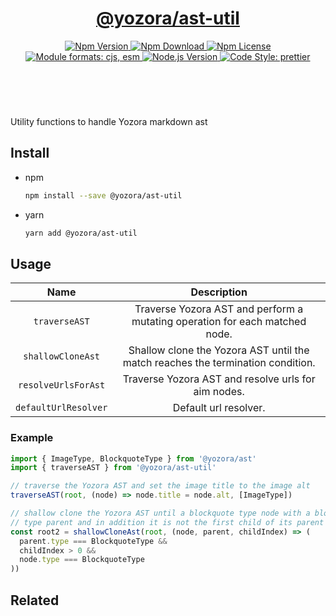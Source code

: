 <header>
  <h1 align="center">
    <a href="https://github.com/guanghechen/yozora/tree/master/packages/ast-util#readme">@yozora/ast-util</a>
  </h1>
  <div align="center">
    <a href="https://www.npmjs.com/package/@yozora/ast-util">
      <img
        alt="Npm Version"
        src="https://img.shields.io/npm/v/@yozora/ast-util.svg"
      />
    </a>
    <a href="https://www.npmjs.com/package/@yozora/ast-util">
      <img
        alt="Npm Download"
        src="https://img.shields.io/npm/dm/@yozora/ast-util.svg"
      />
    </a>
    <a href="https://www.npmjs.com/package/@yozora/ast-util">
      <img
        alt="Npm License"
        src="https://img.shields.io/npm/l/@yozora/ast-util.svg"
      />
    </a>
    <a href="#install">
      <img
        alt="Module formats: cjs, esm"
        src="https://img.shields.io/badge/module_formats-cjs%2C%20esm-green.svg"
      />
    </a>
    <a href="https://github.com/nodejs/node">
      <img
        alt="Node.js Version"
        src="https://img.shields.io/node/v/@yozora/ast-util"
      />
    </a>
    <a href="https://github.com/prettier/prettier">
      <img
        alt="Code Style: prettier"
        src="https://img.shields.io/badge/code_style-prettier-ff69b4.svg?style=flat-square"
      />
    </a>
  </div>
</header>
<br/>

Utility functions to handle Yozora markdown ast

## Install

* npm

  ```bash
  npm install --save @yozora/ast-util
  ```

* yarn

  ```bash
  yarn add @yozora/ast-util
  ```

## Usage

Name                    | Description
:----------------------:|:-------------------------:
`traverseAST`           | Traverse Yozora AST and perform a mutating operation for each matched node.
`shallowCloneAst`       | Shallow clone the Yozora AST until the match reaches the termination condition.
`resolveUrlsForAst`     | Traverse Yozora AST and resolve urls for aim nodes.
`defaultUrlResolver`    | Default url resolver.


### Example

```typescript
import { ImageType, BlockquoteType } from '@yozora/ast'
import { traverseAST } from '@yozora/ast-util'

// traverse the Yozora AST and set the image title to the image alt
traverseAST(root, (node) => node.title = node.alt, [ImageType])

// shallow clone the Yozora AST until a blockquote type node with a blockquote 
// type parent and in addition it is not the first child of its parent encountered.
const root2 = shallowCloneAst(root, (node, parent, childIndex) => (
  parent.type === BlockquoteType && 
  childIndex > 0 && 
  node.type === BlockquoteType
))
```


## Related

[homepage]: https://github.com/guanghechen/yozora/tree/master/packages/ast-util#readme
